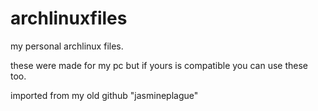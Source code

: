 # archlinuxfiles
my personal archlinux files.

these were made for my pc but if yours is compatible
you can use these too.

imported from my old github "jasmineplague"
